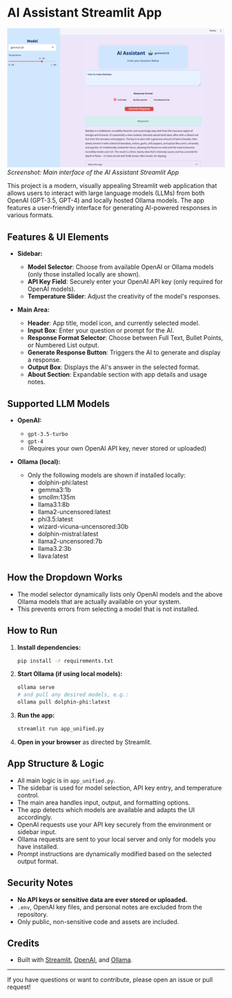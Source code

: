 # AI Assistant Streamlit App

![Screenshot of the AI Assistant Streamlit App](Graphics/Screenshot%202025-05-10%20at%2008.24.25.png)
*Screenshot: Main interface of the AI Assistant Streamlit App*

This project is a modern, visually appealing Streamlit web application that allows users to interact with large language models (LLMs) from both OpenAI (GPT-3.5, GPT-4) and locally hosted Ollama models. The app features a user-friendly interface for generating AI-powered responses in various formats.

## Features & UI Elements

- **Sidebar:**
  - **Model Selector**: Choose from available OpenAI or Ollama models (only those installed locally are shown).
  - **API Key Field**: Securely enter your OpenAI API key (only required for OpenAI models).
  - **Temperature Slider**: Adjust the creativity of the model's responses.

- **Main Area:**
  - **Header**: App title, model icon, and currently selected model.
  - **Input Box**: Enter your question or prompt for the AI.
  - **Response Format Selector**: Choose between Full Text, Bullet Points, or Numbered List output.
  - **Generate Response Button**: Triggers the AI to generate and display a response.
  - **Output Box**: Displays the AI's answer in the selected format.
  - **About Section**: Expandable section with app details and usage notes.

## Supported LLM Models

- **OpenAI:**
  - `gpt-3.5-turbo`
  - `gpt-4`
  - (Requires your own OpenAI API key, never stored or uploaded)

- **Ollama (local):**
  - Only the following models are shown if installed locally:
    - dolphin-phi:latest
    - gemma3:1b
    - smollm:135m
    - llama3.1:8b
    - llama2-uncensored:latest
    - phi3.5:latest
    - wizard-vicuna-uncensored:30b
    - dolphin-mistral:latest
    - llama2-uncensored:7b
    - llama3.2:3b
    - llava:latest

## How the Dropdown Works
- The model selector dynamically lists only OpenAI models and the above Ollama models that are actually available on your system.
- This prevents errors from selecting a model that is not installed.

## How to Run
1. **Install dependencies:**
   ```bash
   pip install -r requirements.txt
   ```
2. **Start Ollama (if using local models):**
   ```bash
   ollama serve
   # and pull any desired models, e.g.:
   ollama pull dolphin-phi:latest
   ```
3. **Run the app:**
   ```bash
   streamlit run app_unified.py
   ```
4. **Open in your browser** as directed by Streamlit.

## App Structure & Logic
- All main logic is in `app_unified.py`.
- The sidebar is used for model selection, API key entry, and temperature control.
- The main area handles input, output, and formatting options.
- The app detects which models are available and adapts the UI accordingly.
- OpenAI requests use your API key securely from the environment or sidebar input.
- Ollama requests are sent to your local server and only for models you have installed.
- Prompt instructions are dynamically modified based on the selected output format.

## Security Notes
- **No API keys or sensitive data are ever stored or uploaded.**
- `.env`, OpenAI key files, and personal notes are excluded from the repository.
- Only public, non-sensitive code and assets are included.

## Credits
- Built with [Streamlit](https://streamlit.io/), [OpenAI](https://openai.com/), and [Ollama](https://ollama.ai/).

---
If you have questions or want to contribute, please open an issue or pull request!
